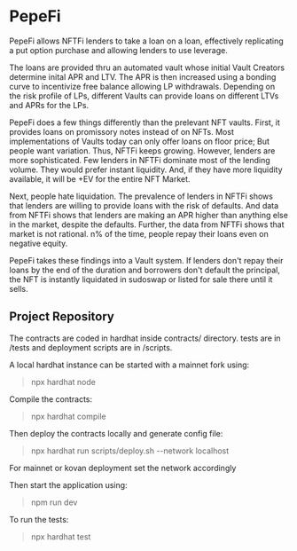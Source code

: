 # PepeFi
PepeFi allows NFTFi lenders to take a loan on a loan, effectively replicating a put option purchase and allowing lenders to use leverage.

The loans are provided thru an automated vault whose initial Vault Creators determine inital APR and LTV. The APR is then increased using a bonding curve to incentivize free balance allowing LP withdrawals. Depending on the risk profile of LPs, different Vaults can provide loans on different LTVs and APRs for the LPs.

PepeFi does a few things differently than the prelevant NFT vaults. First, it provides loans on promissory notes instead of on NFTs. Most implementations of Vaults today can only offer loans on floor price; But people want variation. Thus, NFTFi keeps growing. However, lenders are more sophisticated. Few lenders in NFTFi dominate most of the lending volume. They would prefer instant liquidity. And, if they have more liquidity available, it will be +EV for the entire NFT Market.

Next, people hate liquidation. The prevalence of lenders in NFTFi shows that lenders are willing to provide loans with the risk of defaults. And data from NFTFi shows that lenders are making an APR higher than anything else in the market, despite the defaults. Further, the data from NFTFi shows that market is not rational. n% of the time, people repay their loans even on negative equity. 

PepeFi takes these findings into a Vault system. If lenders don't repay their loans by the end of the duration and borrowers don't default the principal, the NFT is instantly liquidated in sudoswap or listed for sale there until it sells. 

## Project Repository

The contracts are coded in hardhat inside contracts/ directory. tests are in /tests and deployment scripts are in /scripts.

A local hardhat instance can be started with a mainnet fork using:
>npx hardhat node

Compile the contracts:
>npx hardhat compile


Then deploy the contracts locally and generate config file: 
>npx hardhat run scripts/deploy.sh --network localhost

For mainnet or kovan deployment set the network accordingly

Then start the application using:
>npm run dev


To run the tests:
>npx hardhat test